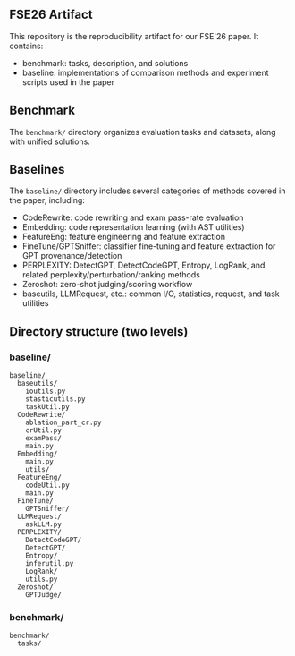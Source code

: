 ## FSE26 Artifact

This repository is the reproducibility artifact for our FSE'26 paper. It contains:
- benchmark: tasks, description, and solutions
- baseline: implementations of comparison methods and experiment scripts used in the paper

## Benchmark

The `benchmark/` directory organizes evaluation tasks and datasets, along with unified solutions.

## Baselines

The `baseline/` directory includes several categories of methods covered in the paper, including:
- CodeRewrite: code rewriting and exam pass-rate evaluation
- Embedding: code representation learning (with AST utilities)
- FeatureEng: feature engineering and feature extraction
- FineTune/GPTSniffer: classifier fine-tuning and feature extraction for GPT provenance/detection
- PERPLEXITY: DetectGPT, DetectCodeGPT, Entropy, LogRank, and related perplexity/perturbation/ranking methods
- Zeroshot: zero-shot judging/scoring workflow
- baseutils, LLMRequest, etc.: common I/O, statistics, request, and task utilities

## Directory structure (two levels)

### baseline/

```text
baseline/
  baseutils/
    ioutils.py
    stasticutils.py
    taskUtil.py
  CodeRewrite/
    ablation_part_cr.py
    crUtil.py
    examPass/
    main.py
  Embedding/
    main.py
    utils/
  FeatureEng/
    codeUtil.py
    main.py
  FineTune/
    GPTSniffer/
  LLMRequest/
    askLLM.py
  PERPLEXITY/
    DetectCodeGPT/
    DetectGPT/
    Entropy/
    inferutil.py
    LogRank/
    utils.py
  Zeroshot/
    GPTJudge/
```

### benchmark/

```text
benchmark/
  tasks/
```


